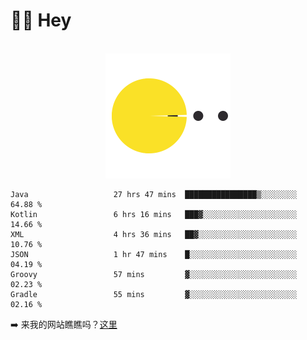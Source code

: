 
# 👋🏻 Hey
<div align="center">
	<br>
	<img src="https://raw.githubusercontent.com/Aniket965/Aniket965/master/pacman.svg?sanitize=true" width="200" height="200">
	<br>
</div>

<!--START_SECTION:waka-->

```text
Java                   27 hrs 47 mins  ████████████████▒░░░░░░░░   64.88 %
Kotlin                 6 hrs 16 mins   ███▓░░░░░░░░░░░░░░░░░░░░░   14.66 %
XML                    4 hrs 36 mins   ██▓░░░░░░░░░░░░░░░░░░░░░░   10.76 %
JSON                   1 hr 47 mins    █░░░░░░░░░░░░░░░░░░░░░░░░   04.19 %
Groovy                 57 mins         ▓░░░░░░░░░░░░░░░░░░░░░░░░   02.23 %
Gradle                 55 mins         ▓░░░░░░░░░░░░░░░░░░░░░░░░   02.16 %
```

<!--END_SECTION:waka-->

 ➡️  来我的网站瞧瞧吗？[这里](https://www.shaolongfei.com)
